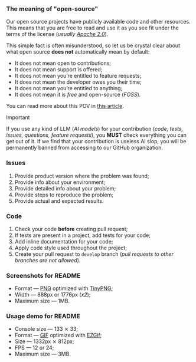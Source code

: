 ### The meaning of "open-source"

Our open source projects have publicly available code and other resources. This means that you are free to read and use it as you see fit under the terms of the license (_usually [Apache 2.0](https://www.apache.org/licenses/LICENSE-2.0.html)_). 

This simple fact is often misunderstood, so let us be crystal clear about what open source **does not** automatically mean by default:

- It does not mean open to contributions;
- It does not mean support is offered;
- It does not mean you’re entitled to feature requests;
- It does not mean the developer owes you their time;
- It does not mean you’re entitled to anything;
- It does not mean it is _free_ and open-source (_FOSS_).

You can read more about this POV in [this article](https://vale.rocks/posts/open-source-entitlement).

> [!IMPORTANT]  
> If you use any kind of LLM (_AI models_) for your contribution (_code, tests, issues, questions, feature requests_), you **MUST** check everything you can get out of it. If we find that your contribution is useless AI slop, you will be permanently banned from accessing to our GitHub organization.

### Issues

1. Provide product version where the problem was found;
2. Provide info about your environment;
3. Provide detailed info about your problem;
4. Provide steps to reproduce the problem;
5. Provide actual and expected results.

### Code

1. Check your code **before** creating pull request;
2. If tests are present in a project, add tests for your code;
3. Add inline documentation for your code;
4. Apply code style used throughout the project;
5. Create your pull request to `develop` branch (_pull requests to other branches are not allowed_).

### Screenshots for README

* Format — [PNG](https://en.wikipedia.org/wiki/Portable_Network_Graphics) optimized with [TinyPNG](https://tinypng.com);
* Width — 888px or 1776px (_x2_);
* Maximum size — 1MB.

### Usage demo for README

* Console size — 133 ⨯ 33;
* Format — [GIF](https://en.wikipedia.org/wiki/GIF) optimized with [EZGif](https://ezgif.com/optimize);
* Size — 1332px ⨯ 812px;
* FPS — 12 or 24;
* Maximum size — 3MB.
